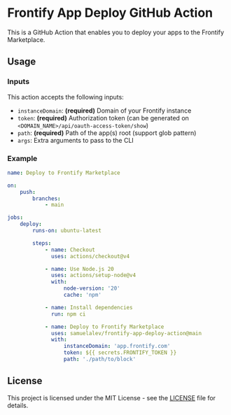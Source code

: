 # Frontify App Deploy GitHub Action

This is a GitHub Action that enables you to deploy your apps to the Frontify Marketplace.

## Usage

### Inputs

This action accepts the following inputs:

-   `instanceDomain`: **(required)** Domain of your Frontify instance
-   `token`: **(required)** Authorization token (can be generated on `<DOMAIN_NAME>/api/oauth-access-token/show`)
-   `path`: **(required)** Path of the app(s) root (support glob pattern)
-   `args`: Extra arguments to pass to the CLI

### Example

```yaml
name: Deploy to Frontify Marketplace

on:
    push:
        branches:
            - main

jobs:
    deploy:
        runs-on: ubuntu-latest

        steps:
            - name: Checkout
              uses: actions/checkout@v4

            - name: Use Node.js 20
              uses: actions/setup-node@v4
              with:
                  node-version: '20'
                  cache: 'npm'

            - name: Install dependencies
              run: npm ci

            - name: Deploy to Frontify Marketplace
              uses: samuelalev/frontify-app-deploy-action@main
              with:
                  instanceDomain: 'app.frontify.com'
                  token: ${{ secrets.FRONTIFY_TOKEN }}
                  path: './path/to/block'
```

## License

This project is licensed under the MIT License - see the [LICENSE](LICENSE) file for details.
